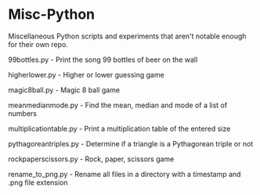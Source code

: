 # Misc-Python
Miscellaneous Python scripts and experiments that aren't notable enough for their own repo.

99bottles.py - Print the song 99 bottles of beer on the wall

higherlower.py - Higher or lower guessing game

magic8ball.py - Magic 8 ball game

meanmedianmode.py - Find the mean, median and mode of a list of numbers

multiplicationtable.py - Print a multiplication table of the entered size

pythagoreantriples.py - Determine if a triangle is a Pythagorean triple or not

rockpaperscissors.py - Rock, paper, scissors game

rename_to_png.py - Rename all files in a directory with a timestamp and .png file extension